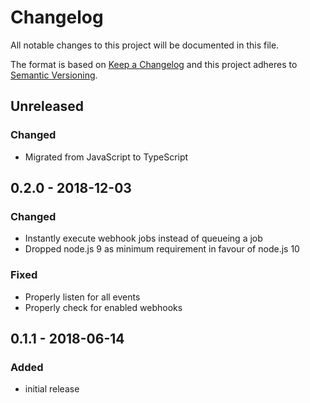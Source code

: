 # Changelog

All notable changes to this project will be documented in this file.

The format is based on [Keep a Changelog](http://keepachangelog.com/en/1.0.0/)
and this project adheres to [Semantic Versioning](http://semver.org/spec/v2.0.0.html).

## Unreleased

### Changed

-   Migrated from JavaScript to TypeScript

## 0.2.0 - 2018-12-03

### Changed

-   Instantly execute webhook jobs instead of queueing a job
-   Dropped node.js 9 as minimum requirement in favour of node.js 10

### Fixed

-   Properly listen for all events
-   Properly check for enabled webhooks

## 0.1.1 - 2018-06-14

### Added

-   initial release
